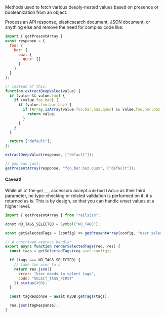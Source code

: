 Methods used to fetch various deeply-nested values based on presence or booleanization from an object.

Process an API response, elasticsearch document, JSON document, or anything else and remove the need for complex code like:

```javascript
import { getPresentArray }
const response = {
  foo: {
    bar: {
      baz: {
        quux: []
      }
    }
  }
};

// instead of this:
function extractDeepValue(value) {
  if (value && value.foo) {
    if (value.foo.bar) {
      if (value.foo.bar.baz) {
        if (Array.isArray(value.foo.bar.baz.quux) && value.foo.bar.baz.quux.length > 0) {
          return value;
        }
      }
    }
  }

  return ["default"];
};

extractDeepValue(response, ["default"]);

// you can just:
getPresentArray(response, "foo.bar.baz.quux", ["default"]);
```

#### Caveat!

While all of the `get___` accessors accept a `defaultValue` as their third parameter,
no type-checking or related validation is performed on it: it's returned as is. This
is by design, so that you can handle unset values at a higher level.

```javascript
import { getPresentArray } from "railsish";

const NO_TAGS_SELECTED = Symbol("NO_TAGS");

const getSelectedTags = (config) => getPresentArray(config, "user.selected.tags", NO_TAGS_SELECTED);

// A contrived express handler
export async function renderSelectedTags(req, res) {
  const tags = getSelectedTags(req.user.config);

  if (tags === NO_TAGS_SELECTED) {
    // take the user to a 
    return res.json({
      error: "User needs to select tags",
      code: "SELECT_TAGS_FIRST"
    }).status(400);
  }

  const tagResponse = await myDB.getTags(tags);

  res.json(tagResponse);
}
```
